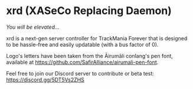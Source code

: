 # xrd (XASeCo Replacing Daemon)

  *You will be elevated...*

xrd is a next-gen server controller for TrackMania Forever that is designed to be hassle-free and easily updatable (with a bus factor of 0).

Logo's letters have been taken from the Āirumāli conlang's pen font, available at https://github.com/SafirAlliance/airumali-pen-font.

Feel free to join our Discord server to contribute or beta test:
https://discord.gg/5DT5Vs2ZHS
